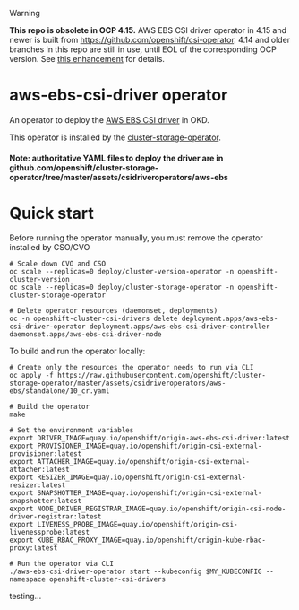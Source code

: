 > [!warning]
> **This repo is obsolete in OCP 4.15.**
> AWS EBS CSI driver operator in 4.15 and newer is built from https://github.com/openshift/csi-operator.
> 4.14 and older branches in this repo are still in use, until EOL of the corresponding OCP version.
> See [this enhancement](https://github.com/openshift/enhancements/blob/master/enhancements/storage/csi-driver-operator-merge.md) for details.

# aws-ebs-csi-driver operator

An operator to deploy the [AWS EBS CSI driver](https://github.com/openshift/aws-ebs-csi-driver) in OKD.

This operator is installed by the [cluster-storage-operator](https://github.com/openshift/cluster-storage-operator).

#### Note: authoritative YAML files to deploy the driver are in github.com/openshift/cluster-storage-operator/tree/master/assets/csidriveroperators/aws-ebs

# Quick start

Before running the operator manually, you must remove the operator installed by CSO/CVO

```shell
# Scale down CVO and CSO
oc scale --replicas=0 deploy/cluster-version-operator -n openshift-cluster-version
oc scale --replicas=0 deploy/cluster-storage-operator -n openshift-cluster-storage-operator

# Delete operator resources (daemonset, deployments)
oc -n openshift-cluster-csi-drivers delete deployment.apps/aws-ebs-csi-driver-operator deployment.apps/aws-ebs-csi-driver-controller daemonset.apps/aws-ebs-csi-driver-node
```

To build and run the operator locally:

```shell
# Create only the resources the operator needs to run via CLI
oc apply -f https://raw.githubusercontent.com/openshift/cluster-storage-operator/master/assets/csidriveroperators/aws-ebs/standalone/10_cr.yaml

# Build the operator
make

# Set the environment variables
export DRIVER_IMAGE=quay.io/openshift/origin-aws-ebs-csi-driver:latest
export PROVISIONER_IMAGE=quay.io/openshift/origin-csi-external-provisioner:latest
export ATTACHER_IMAGE=quay.io/openshift/origin-csi-external-attacher:latest
export RESIZER_IMAGE=quay.io/openshift/origin-csi-external-resizer:latest
export SNAPSHOTTER_IMAGE=quay.io/openshift/origin-csi-external-snapshotter:latest
export NODE_DRIVER_REGISTRAR_IMAGE=quay.io/openshift/origin-csi-node-driver-registrar:latest
export LIVENESS_PROBE_IMAGE=quay.io/openshift/origin-csi-livenessprobe:latest
export KUBE_RBAC_PROXY_IMAGE=quay.io/openshift/origin-kube-rbac-proxy:latest

# Run the operator via CLI
./aws-ebs-csi-driver-operator start --kubeconfig $MY_KUBECONFIG --namespace openshift-cluster-csi-drivers
```

testing...
